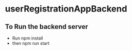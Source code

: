 # userRegistrationAppBackend

## To Run the backend server 

- Run  npm install
- then  npm run start
